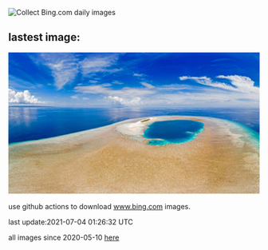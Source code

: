 ![Collect Bing.com daily images](https://github.com/counter2015/bing-daily-images/workflows/Collect%20Bing.com%20daily%20images/badge.svg)
## lastest image:
![](images/WakatobiNP.jpg)

use github actions to download www.bing.com images.

last update:2021-07-04 01:26:32 UTC

all images since 2020-05-10 [here](https://github.com/counter2015/bing-daily-images/tree/master/images) 

